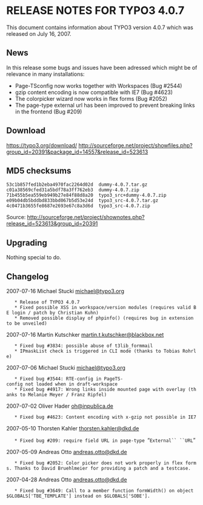 RELEASE NOTES FOR TYPO3 4.0.7
=============================

This document contains information about TYPO3 version 4.0.7 which was
released on July 16, 2007.

News
----

In this release some bugs and issues have been adressed which might be
of relevance in many installations:

-   Page-TSconfig now works together with Workspaces (Bug \#2544)
-   gzip content encoding is now compatible with IE7 (Bug \#4623)
-   The colorpicker wizard now works in flex forms (Bug \#2052)
-   The page-type external url has been improved to prevent breaking
    links in the frontend (Bug \#209)

Download
--------

<https://typo3.org/download/>
<http://sourceforge.net/project/showfiles.php?group_id=20391&package_id=14557&release_id=523613>

MD5 checksums
-------------

    53c1b857fed1b2eba4970fac2264d02d  dummy-4.0.7.tar.gz
    c01a38569cfed31a5bdf78a3ff762eb3  dummy-4.0.7.zip
    71b455b5ea559eb949b27e84f88d8a20  typo3_src+dummy-4.0.7.zip
    e09b04db5bddbd833bbd067b5d53e24d  typo3_src-4.0.7.tar.gz
    4c0471b3655fe8687e2693e67c8a3d6d  typo3_src-4.0.7.zip

Source:
<http://sourceforge.net/project/shownotes.php?release_id=523613&group_id=20391>

Upgrading
---------

Nothing special to do.

Changelog
---------

<changelog>2007-07-16 Michael Stucki michael@typo3.org

`   * Release of TYPO3 4.0.7`\
`   * Fixed possible XSS in workspace/version modules (requires valid BE login / patch by Christian Kuhn)`\
`   * Removed possible display of phpinfo() (requires bug in extension to be unveiled)`

2007-07-16 Martin Kutschker martin.t.kutschker@blackbox.net

`   * Fixed bug #3834: possible abuse of t3lib_formmail`\
`   * IPmaskList check is triggered in CLI mode (thanks to Tobias Rohrle)`

2007-07-06 Michael Stucki michael@typo3.org

`   * Fixed bug #3544: RTE-config in PageTS-config not loaded when in draft-workspace`\
`   * Fixed bug #4917: Wrong links inside mounted page with overlay (thanks to Melanie Meyer / Franz Ripfel)`

2007-07-02 Oliver Hader oh@inpublica.de

`   * Fixed bug #4623: Content encoding with x-gzip not possible in IE7`

2007-05-10 Thorsten Kahler thorsten.kahler@dkd.de

`   * Fixed bug #209: require field URL in page-type `“`External`` ``URL`”

2007-05-09 Andreas Otto andreas.otto@dkd.de

`   * Fixed bug #2052: Color picker does not work properly in flex forms. Thanks to David Bruehlmeier for providing a patch and a testcase.`

2007-04-28 Andreas Otto andreas.otto@dkd.de

`   * Fixed bug #3649: Call to a member function formWidth() on object $GLOBALS['TBE_TEMPLATE'] instead on $GLOBALS['SOBE'].`

</changelog>
